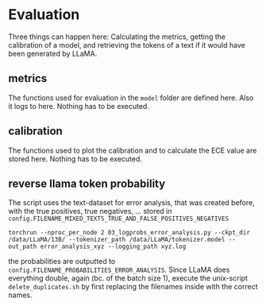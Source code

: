 # Evaluation
Three things can happen here: Calculating the metrics, getting the calibration of a model, and retrieving the tokens of a text if it would have been generated by LLaMA.

## metrics
The functions used for evaluation in the `model` folder are defined here. Also it logs to here. Nothing has to be executed.

## calibration
The functions used to plot the calibration and to calculate the ECE value are stored here. Nothing has to be executed.

## reverse llama token probability
The script uses the text-dataset for error analysis, that was created before, with the true positives, true negatives, ... stored in `config.FILENAME_MIXED_TEXTS_TRUE_AND_FALSE_POSITIVES_NEGATIVES`

```
torchrun --nproc_per_node 2 03_logprobs_error_analysis.py --ckpt_dir /data/LLaMA/13B/ --tokenizer_path /data/LLaMA/tokenizer.model --out_path error_analysis_xyz --logging_path xyz.log
```
the probabilities are outputted to `config.FILENAME_PROBABILITIES_ERROR_ANALYSIS`.
Since LLaMA does everything double, again (bc. of the batch size 1), execute the unix-script `delete_duplicates.sh` by first replacing the filenames inside with the correct names.